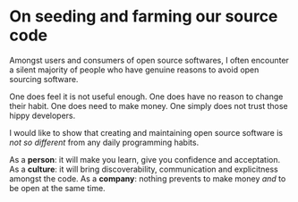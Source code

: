 # On seeding and farming our source code

Amongst users and consumers of open source softwares, I often encounter a silent majority of people who have genuine reasons to avoid open sourcing software.

One does feel it is not useful enough. One does have no reason to change their habit. One does need to make money. One simply does not trust those hippy developers.

I would like to show that creating and maintaining open source software is *not so different* from any daily programming habits.

As a **person**: it will make you learn, give you confidence and acceptation.
As a **culture**: it will bring discoverability, communication and explicitness amongst the code.
As a **company**: nothing prevents to make money *and* to be open at the same time.